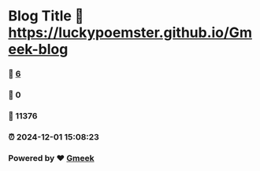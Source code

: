 # Blog Title :link: https://luckypoemster.github.io/Gmeek-blog 
### :page_facing_up: [6](https://luckypoemster.github.io/Gmeek-blog/tag.html) 
### :speech_balloon: 0 
### :hibiscus: 11376 
### :alarm_clock: 2024-12-01 15:08:23 
### Powered by :heart: [Gmeek](https://github.com/Meekdai/Gmeek)
